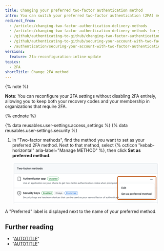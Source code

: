```yaml
---
title: Changing your preferred two-factor authentication method
intro: You can switch your preferred two-factor authentication (2FA) method to complete 2FA prompts with the newly selected method.
redirect_from:
  - /articles/changing-two-factor-authentication-delivery-methods
  - /articles/changing-two-factor-authentication-delivery-methods-for-your-mobile-device
  - /github/authenticating-to-github/changing-two-factor-authentication-delivery-methods-for-your-mobile-device
  - /github/authenticating-to-github/securing-your-account-with-two-factor-authentication-2fa/changing-two-factor-authentication-delivery-methods-for-your-mobile-device
  - /authentication/securing-your-account-with-two-factor-authentication-2fa/changing-two-factor-authentication-delivery-methods-for-your-mobile-device
versions:
  feature: 2fa-reconfiguration-inline-update
topics:
  - 2FA
shortTitle: Change 2FA method
---
```


{% note %}

**Note:** You can reconfigure your 2FA settings without disabling 2FA entirely, allowing you to keep both your recovery codes and your membership in organizations that require 2FA.

{% endnote %}

{% data reusables.user-settings.access_settings %}
{% data reusables.user-settings.security %}
1. In "Two-factor methods", find the method you want to set as your preferred 2FA method. Next to that method, select {% octicon "kebab-horizontal" aria-label="Manage METHOD" %}, then click **Set as preferred method**.

    ![Screenshot of the "Two-factor methods" settings. To the right of "Authenticator app," a dropdown menu, labeled with a kebab icon, is expanded and outlined in orange.](/assets/images/help/2fa/change-preferred-2fa-method.png)

A "Preferred" label is displayed next to the name of your preferred method.

## Further reading

- "[AUTOTITLE](/authentication/securing-your-account-with-two-factor-authentication-2fa/configuring-two-factor-authentication)"
- "[AUTOTITLE](/authentication/securing-your-account-with-two-factor-authentication-2fa/configuring-two-factor-authentication-recovery-methods)"
